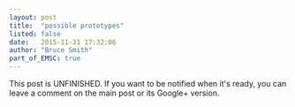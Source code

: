 ```yaml
---
layout: post
title:  "possible prototypes"
listed: false
date:   2015-11-31 17:32:06
author: "Bruce Smith"
part_of_EMSC: true
---
```



This post is UNFINISHED. If you want to be notified when it's ready, you can leave a comment on the main post or its Google+ version.
